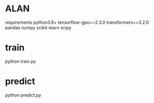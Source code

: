 # ALAN
requirements
python3.6+
tensorflow-gpu==2.3.0
transformers==3.2.0
pandas
numpy
scikit-learn
scipy

# train
python train.py

# predict
python predict.py
